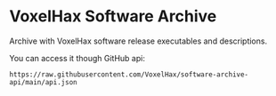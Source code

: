 # VoxelHax Software Archive
Archive with VoxelHax software release executables and descriptions.

You can access it though GitHub api:
```
https://raw.githubusercontent.com/VoxelHax/software-archive-api/main/api.json
```